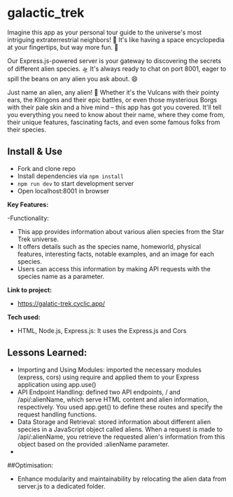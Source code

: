 # galactic_trek
Imagine this app as your personal tour guide to the universe's most intriguing extraterrestrial neighbors! 🌌 It's like having a space encyclopedia at your fingertips, but way more fun. 🚀

Our Express.js-powered server is your gateway to discovering the secrets of different alien species. 🛸 It's always ready to chat on port 8001, eager to spill the beans on any alien you ask about. 😄

Just name an alien, any alien! 🌠 Whether it's the Vulcans with their pointy ears, the Klingons and their epic battles, or even those mysterious Borgs with their pale skin and a hive mind – this app has got you covered. It'll tell you everything you need to know about their name, where they come from, their unique features, fascinating facts, and even some famous folks from their species.

## Install & Use
-  Fork and clone repo
-  Install dependencies via `npm install`
-  `npm run dev` to start development server
-  Open localhost:8001 in browser

**Key Features:**

-Functionality:
- This app provides information about various alien species from the Star Trek universe.
- It offers details such as the species name, homeworld, physical features, interesting facts, notable examples, and an image for each species.
- Users can access this information by making API requests with the species name as a parameter.

**Link to project:** 
- https://galatic-trek.cyclic.app/

**Tech used:** 
- HTML, Node.js, Express.js: It uses the Express.js and Cors 

## Lessons Learned:
- Importing and Using Modules:  imported the necessary modules (express, cors) using require and applied them to your Express application using app.use()
- API Endpoint Handling:  defined two API endpoints, / and /api/:alienName, which serve HTML content and alien information, respectively. You used app.get() to define these routes and specify the request handling functions.
- Data Storage and Retrieval: stored information about different alien species in a JavaScript object called aliens. When a request is made to /api/:alienName, you retrieve the requested alien's information from this object based on the provided :alienName parameter.
- 
##Optimisation:
- Enhance modularity and maintainability by relocating the alien data from server.js to a dedicated folder.
